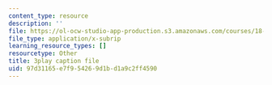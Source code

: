 ```yaml
---
content_type: resource
description: ''
file: https://ol-ocw-studio-app-production.s3.amazonaws.com/courses/18-01sc-single-variable-calculus-fall-2010/97d31165e7f954269d1bd1a9c2ff4590_wezQdmwolMU.vtt
file_type: application/x-subrip
learning_resource_types: []
resourcetype: Other
title: 3play caption file
uid: 97d31165-e7f9-5426-9d1b-d1a9c2ff4590
---
```

